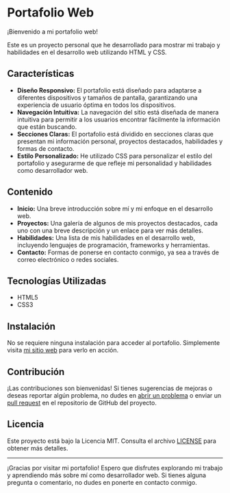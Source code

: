 # Portafolio Web

¡Bienvenido a mi portafolio web!

Este es un proyecto personal que he desarrollado para mostrar mi trabajo y habilidades en el desarrollo web utilizando HTML y CSS.

## Características

- **Diseño Responsivo:** El portafolio está diseñado para adaptarse a diferentes dispositivos y tamaños de pantalla, garantizando una experiencia de usuario óptima en todos los dispositivos.
- **Navegación Intuitiva:** La navegación del sitio está diseñada de manera intuitiva para permitir a los usuarios encontrar fácilmente la información que están buscando.
- **Secciones Claras:** El portafolio está dividido en secciones claras que presentan mi información personal, proyectos destacados, habilidades y formas de contacto.
- **Estilo Personalizado:** He utilizado CSS para personalizar el estilo del portafolio y asegurarme de que refleje mi personalidad y habilidades como desarrollador web.

## Contenido

- **Inicio:** Una breve introducción sobre mí y mi enfoque en el desarrollo web.
- **Proyectos:** Una galería de algunos de mis proyectos destacados, cada uno con una breve descripción y un enlace para ver más detalles.
- **Habilidades:** Una lista de mis habilidades en el desarrollo web, incluyendo lenguajes de programación, frameworks y herramientas.
- **Contacto:** Formas de ponerse en contacto conmigo, ya sea a través de correo electrónico o redes sociales.

## Tecnologías Utilizadas

- HTML5
- CSS3

## Instalación

No se requiere ninguna instalación para acceder al portafolio. Simplemente visita [mi sitio web](#) para verlo en acción.

## Contribución

¡Las contribuciones son bienvenidas! Si tienes sugerencias de mejoras o deseas reportar algún problema, no dudes en [abrir un problema](#) o enviar un [pull request](#) en el repositorio de GitHub del proyecto.

## Licencia

Este proyecto está bajo la Licencia MIT. Consulta el archivo [LICENSE](LICENSE) para obtener más detalles.

---

¡Gracias por visitar mi portafolio! Espero que disfrutes explorando mi trabajo y aprendiendo más sobre mí como desarrollador web. Si tienes alguna pregunta o comentario, no dudes en ponerte en contacto conmigo.
